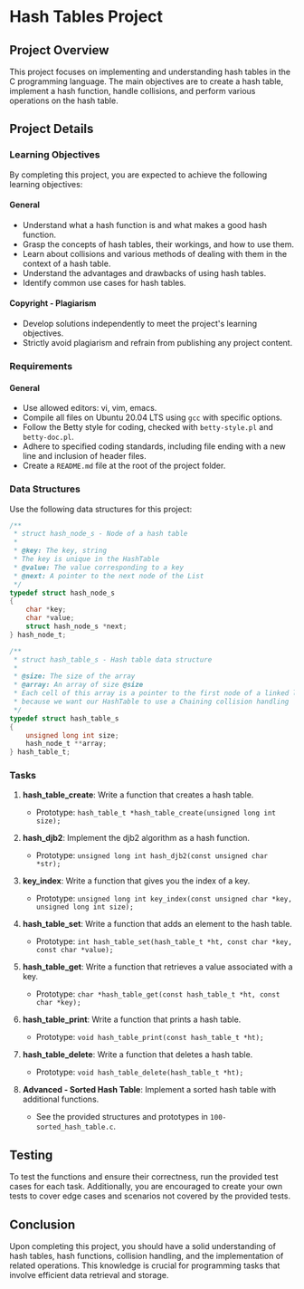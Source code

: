# Hash Tables Project

## Project Overview

This project focuses on implementing and understanding hash tables in the C programming language. The main objectives are to create a hash table, implement a hash function, handle collisions, and perform various operations on the hash table.

## Project Details

### Learning Objectives

By completing this project, you are expected to achieve the following learning objectives:

#### General
- Understand what a hash function is and what makes a good hash function.
- Grasp the concepts of hash tables, their workings, and how to use them.
- Learn about collisions and various methods of dealing with them in the context of a hash table.
- Understand the advantages and drawbacks of using hash tables.
- Identify common use cases for hash tables.

#### Copyright - Plagiarism
- Develop solutions independently to meet the project's learning objectives.
- Strictly avoid plagiarism and refrain from publishing any project content.

### Requirements

#### General
- Use allowed editors: vi, vim, emacs.
- Compile all files on Ubuntu 20.04 LTS using `gcc` with specific options.
- Follow the Betty style for coding, checked with `betty-style.pl` and `betty-doc.pl`.
- Adhere to specified coding standards, including file ending with a new line and inclusion of header files.
- Create a `README.md` file at the root of the project folder.

### Data Structures

Use the following data structures for this project:

```c
/**
 * struct hash_node_s - Node of a hash table
 *
 * @key: The key, string
 * The key is unique in the HashTable
 * @value: The value corresponding to a key
 * @next: A pointer to the next node of the List
 */
typedef struct hash_node_s
{
    char *key;
    char *value;
    struct hash_node_s *next;
} hash_node_t;

/**
 * struct hash_table_s - Hash table data structure
 *
 * @size: The size of the array
 * @array: An array of size @size
 * Each cell of this array is a pointer to the first node of a linked list,
 * because we want our HashTable to use a Chaining collision handling
 */
typedef struct hash_table_s
{
    unsigned long int size;
    hash_node_t **array;
} hash_table_t;
```

### Tasks

1. **hash_table_create**: Write a function that creates a hash table.
    - Prototype: `hash_table_t *hash_table_create(unsigned long int size);`

2. **hash_djb2**: Implement the djb2 algorithm as a hash function.
    - Prototype: `unsigned long int hash_djb2(const unsigned char *str);`

3. **key_index**: Write a function that gives you the index of a key.
    - Prototype: `unsigned long int key_index(const unsigned char *key, unsigned long int size);`

4. **hash_table_set**: Write a function that adds an element to the hash table.
    - Prototype: `int hash_table_set(hash_table_t *ht, const char *key, const char *value);`

5. **hash_table_get**: Write a function that retrieves a value associated with a key.
    - Prototype: `char *hash_table_get(const hash_table_t *ht, const char *key);`

6. **hash_table_print**: Write a function that prints a hash table.
    - Prototype: `void hash_table_print(const hash_table_t *ht);`

7. **hash_table_delete**: Write a function that deletes a hash table.
    - Prototype: `void hash_table_delete(hash_table_t *ht);`

8. **Advanced - Sorted Hash Table**: Implement a sorted hash table with additional functions.
    - See the provided structures and prototypes in `100-sorted_hash_table.c`.

## Testing

To test the functions and ensure their correctness, run the provided test cases for each task. Additionally, you are encouraged to create your own tests to cover edge cases and scenarios not covered by the provided tests.

## Conclusion

Upon completing this project, you should have a solid understanding of hash tables, hash functions, collision handling, and the implementation of related operations. This knowledge is crucial for programming tasks that involve efficient data retrieval and storage.
